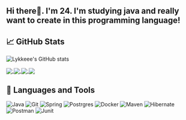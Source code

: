 ## Hi there👋. I'm 24. I'm studying java and really want to create in this programming language!

## &#x1f4c8; GitHub Stats
![Lykkeee's GitHub stats](https://github-readme-stats.vercel.app/api?username=lykkeee&show_icons=true&hide=stars&theme=merko)

<a href="https://github.com/lykkeee/java-explore-with-me" target="_blank">
  <img align="center" src="https://github-readme-stats.vercel.app/api/pin/?username=lykkeee&repo=java-explore-with-me&theme=merko" />
</a>
<a href="https://github.com/lykkeee/java-shareit" target="_blank">
 <img align="center" src="https://github-readme-stats.vercel.app/api/pin/?username=lykkeee&repo=java-shareit&theme=merko" />
</a>
<a href="https://github.com/lykkeee/java-filmorate" target="_blank">
 <img align="center" src="https://github-readme-stats.vercel.app/api/pin/?username=lykkeee&repo=java-filmorate&theme=merko" />
</a>
<a href="https://github.com/lykkeee/SpringBoredomHelperBot" target="_blank">
 <img align="center" src="https://github-readme-stats.vercel.app/api/pin/?username=lykkeee&repo=SpringBoredomHelperBot&theme=merko" />
</a>

## :hammer: Languages and Tools
![Java](https://img.shields.io/badge/-Java-2EA5F7?style=for-the-badge&logo=&logoColor=)
![Git](https://img.shields.io/badge/-Git-E94F31?style=for-the-badge&logo=Git&logoColor=FFFFFF)
![Spring](https://img.shields.io/badge/-Spring-32AE2E?style=for-the-badge&logo=Spring&logoColor=FFFFFF)
![Postrgres](https://img.shields.io/badge/-PostgreSQL-2D5E8B?style=for-the-badge&logo=PostgreSQL&logoColor=FFFFFF)
![Docker](https://img.shields.io/badge/-Docker-1D91B4?style=for-the-badge&logo=Docker&logoColor=FFFFFF)
![Maven](https://img.shields.io/badge/-Maven-B82049?style=for-the-badge&logo=ApacheMaven&logoColor=F69923)
![Hibernate](https://img.shields.io/badge/-Hibernate-BBAF7A?style=for-the-badge&logo=Hibernate&logoColor=58656A)
![Postman](https://img.shields.io/badge/-Postman-FB6C34?style=for-the-badge&logo=Postman&logoColor=FFFFFF)
![Junit](https://img.shields.io/badge/-Junit-25A162?style=for-the-badge&logo=JUnit5&logoColor=FFFFFF)
